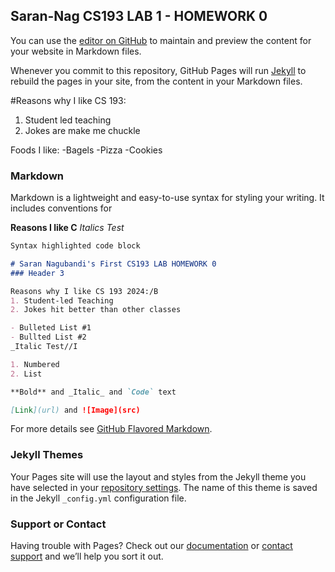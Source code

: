 ## Saran-Nag CS193 LAB 1 - HOMEWORK 0

You can use the [editor on GitHub](https://github.com/kalutes/CS193_Fall18_Lab1/edit/master/index.md) to maintain and preview the content for your website in Markdown files.

Whenever you commit to this repository, GitHub Pages will run [Jekyll](https://jekyllrb.com/) to rebuild the pages in your site, from the content in your Markdown files.

#Reasons why I like CS 193: 
1. Student led teaching
2. Jokes are make me chuckle

Foods I like:
-Bagels
-Pizza
-Cookies

### Markdown

Markdown is a lightweight and easy-to-use syntax for styling your writing. It includes conventions for

**Reasons I like C**
_Italics Test_

```markdown
Syntax highlighted code block

# Saran Nagubandi's First CS193 LAB HOMEWORK 0
### Header 3

Reasons why I like CS 193 2024:/B
1. Student-led Teaching
2. Jokes hit better than other classes

- Bulleted List #1
- Bullted List #2
_Italic Test//I

1. Numbered
2. List

**Bold** and _Italic_ and `Code` text

[Link](url) and ![Image](src)
```

For more details see [GitHub Flavored Markdown](https://guides.github.com/features/mastering-markdown/).

### Jekyll Themes

Your Pages site will use the layout and styles from the Jekyll theme you have selected in your [repository settings](https://github.com/kalutes/CS193_Fall18_Lab1/settings). The name of this theme is saved in the Jekyll `_config.yml` configuration file.

### Support or Contact

Having trouble with Pages? Check out our [documentation](https://help.github.com/categories/github-pages-basics/) or [contact support](https://github.com/contact) and we’ll help you sort it out.
